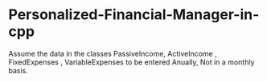 ﻿# Personalized-Financial-Manager-in-cpp

Assume the data in the classes PassiveIncome, ActiveIncome , FixedExpenses , VariableExpenses to be entered Anually, Not in a monthly basis.

